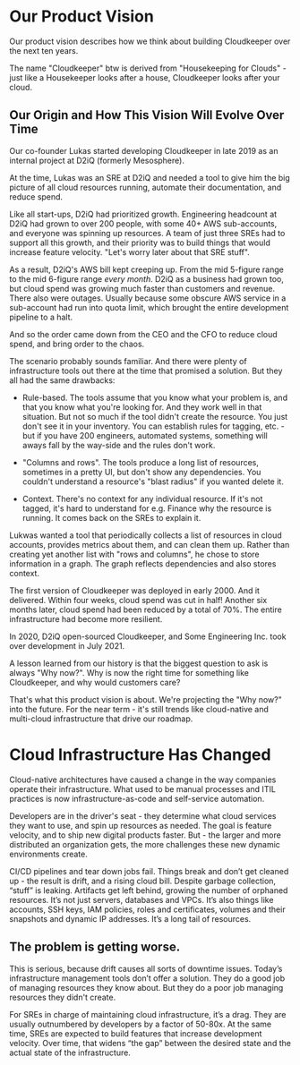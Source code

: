 # Our Product Vision
Our product vision describes how we think about building Cloudkeeper over the next ten years.

The name "Cloudkeeper" btw is derived from "Housekeeping for Clouds" - just like a Housekeeper looks after a house, Cloudkeeper looks after your cloud.

## Our Origin and How This Vision Will Evolve Over Time
Our co-founder Lukas started developing Cloudkeeper in late 2019 as an internal project at D2iQ (formerly Mesosphere).

At the time, Lukas was an SRE at D2iQ and needed a tool to give him the big picture of all cloud resources running, automate their documentation, and reduce spend.

Like all start-ups, D2iQ had prioritized growth. Engineering headcount at D2iQ had grown to over 200 people, with some 40+ AWS sub-accounts, and everyone was spinning up resources. A team of just three SREs had to support all this growth, and their priority was to build things that would increase feature velocity. "Let's worry later about that SRE stuff".  

As a result, D2iQ's AWS bill kept creeping up. From the mid 5-figure range to the mid 6-figure range _every month_. D2iQ as a business had grown too, but cloud spend was growing much faster than customers and revenue. There also were outages. Usually because some obscure AWS service in a sub-account had run into quota limit, which brought the entire development pipeline to a halt.

And so the order came down from the CEO and the CFO to reduce cloud spend, and bring order to the chaos.

The scenario probably sounds familiar. And there were plenty of infrastructure tools out there at the time that promised a solution. But they all had the same drawbacks:

- Rule-based. The tools assume that you know what your problem is, and that you know what you're looking for. And they work well in that situation. But not so much if the tool didn't create the resource. You just don't see it in your inventory. You can establish rules for tagging, etc. - but if you have 200 engineers, automated systems, something will aways fall by the way-side and the rules don't work.

- "Columns and rows". The tools produce a long list of resources, sometimes in a pretty UI, but don't show any dependencies. You couldn't understand a resource's "blast radius" if you wanted delete it.

- Context. There's no context for any individual resource. If it's not tagged, it's hard to understand for e.g. Finance why the resource is running. It comes back on the SREs to explain it.

Lukwas wanted a tool that periodically collects a list of resources in cloud accounts, provides metrics about them, and can clean them up. Rather than creating yet another list with "rows and columns", he chose to store information in a graph. The graph reflects dependencies and also stores context.

The first version of Cloudkeeper was deployed in early 2000. And it delivered. Within four weeks, cloud spend was cut in half! Another six months later, cloud spend had been reduced by a total of 70%. The entire infrastructure had become more resilient.

In 2020, D2iQ open-sourced Cloudkeeper, and Some Engineering Inc. took over development in July 2021.

A lesson learned from our history is that the biggest question to ask is always "Why now?". Why is now the right time for something like Cloudkeeper, and why would customers care?

That's what this product vision is about. We're projecting the "Why now?" into the future. For the near term - it's still trends like cloud-native and multi-cloud infrastructure that drive our roadmap.

# Cloud Infrastructure Has Changed

Cloud-native architectures have caused a change in the way companies operate their infrastructure. What used to be manual processes and ITIL practices is now infrastructure-as-code and self-service automation.

Developers are in the driver's seat - they determine what cloud services they want to use, and spin up resources as needed. The goal is feature velocity, and to ship new digital products faster. But - the larger and more distributed an organization gets, the more challenges these new dynamic environments create.

CI/CD pipelines and tear down jobs fail. Things break and don’t get cleaned up - the result is drift, and a rising cloud bill. Despite garbage collection, “stuff” is leaking. Artifacts get left behind, growing the number of orphaned resources. It’s not just servers, databases and VPCs. It’s also things like accounts, SSH keys, IAM policies, roles and certificates, volumes and their snapshots and dynamic IP addresses. It’s a long tail of resources.

## The problem is getting worse. 

This is serious, because drift causes all sorts of downtime issues. Today’s infrastructure management tools don’t offer a solution. They do a good job of managing resources they know about. But they do a poor job managing resources they didn't create.

For SREs in charge of maintaining cloud infrastructure, it’s a drag. They are usually outnumbered by developers by a factor of 50-80x. At the same time, SREs are expected to build features that increase development velocity. Over time, that widens “the gap” between the desired state and the actual state of the infrastructure.
